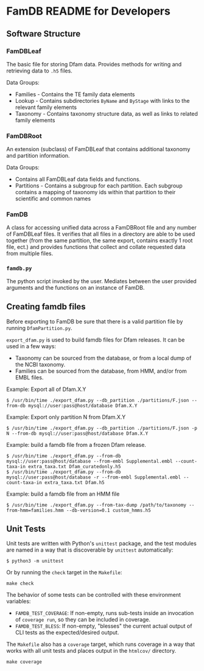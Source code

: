 # FamDB README for Developers

## Software Structure

### FamDBLeaf
The basic file for storing Dfam data. Provides methods for writing and retrieving data to `.h5` files.

Data Groups:
* Families - Contains the TE family data elements
* Lookup - Contains subdirectories `ByName` and `ByStage` with links to the relevant family elements
* Taxonomy - Contains taxonomy structure data, as well as links to related family elements

### FamDBRoot
An extension (subclass) of FamDBLeaf that contains additional taxonomy and partition information.

Data Groups:
* Contains all FamDBLeaf data fields and functions.
* Partitions - Contains a subgroup for each partition. Each subgroup contains a mapping of taxonomy ids within that partition to their scientific and common names

### FamDB
A class for accessing unified data across a FamDBRoot file and any number of FamDBLeaf files. It verifies that all files in a directory are able to be used together (from the same partition, the same export, contains exactly 1 root file, ect.) and provides functions that collect and collate requested data from multiple files. 

### `famdb.py`
The python script invoked by the user. Mediates between the user provided arguments and the functions on an instance of FamDB.


## Creating famdb files

Before exporting to FamDB be sure that there is a valid partition file by running `DfamPartition.py`.

`export_dfam.py` is used to build famdb files for Dfam releases. It
can be used in a few ways:

* Taxonomy can be sourced from the database, or from a local dump of the NCBI taxonomy.
* Families can be sourced from the database, from HMM, and/or from EMBL files.

Example: Export all of Dfam.X.Y
```
$ /usr/bin/time ./export_dfam.py --db_partition ./partitions/F.json --from-db mysql://user:pass@host/database Dfam.X.Y 
```

Example: Export only partition N from Dfam.X.Y
```
$ /usr/bin/time ./export_dfam.py --db_partition ./partitions/F.json -p N --from-db mysql://user:pass@host/database Dfam.X.Y 
```

Example: build a famdb file from a frozen Dfam release.
```
$ /usr/bin/time ./export_dfam.py --from-db mysql://user:pass@host/database --from-embl Supplemental.embl --count-taxa-in extra_taxa.txt Dfam_curatedonly.h5
$ /usr/bin/time ./export_dfam.py --from-db mysql://user:pass@host/database -r --from-embl Supplemental.embl --count-taxa-in extra_taxa.txt Dfam.h5
```

Example: build a famdb file from an HMM file

```
$ /usr/bin/time ./export_dfam.py --from-tax-dump /path/to/taxonomy --from-hmm=families.hmm --db-version=0.1 custom_hmms.h5
```

## Unit Tests

Unit tests are written with Python's `unittest` package, and the test modules
are named in a way that is discoverable by `unittest` automatically:

```
$ python3 -m unittest
```

Or by running the `check` target in the `Makefile`:

```
make check
```

The behavior of some tests can be controlled with these environment variables:

* `FAMDB_TEST_COVERAGE`: If non-empty, runs sub-tests inside an invocation of
  `coverage run`, so they can be included in coverage.
* `FAMDB_TEST_BLESS`: If non-empty, "blesses" the current actual output of CLI
  tests as the expected/desired output.

The `Makefile` also has a `coverage` target, which runs coverage in a way
that works with all unit tests and places output in the `htmlcov/` directory.

```
make coverage
```
